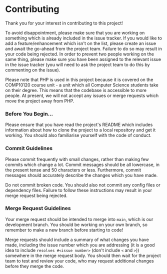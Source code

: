 # Contributing

Thank you for your interest in contributing to this project!

To avoid disappointment, please make sure that you are working on something
which is already included in the issue tracker. If you would like to add
a feature/enhancement which isn't on the list, please create an issue and
await the go-ahead from the project team. Failure to do so may result in
your code being rejected. In order to prevent two people working on the same
thing, please make sure you have been assigned to the relevant issue in the
issue tracker (you will need to ask the project team to do this by commenting
on the issue).

Please note that PHP is used in this project because it is covered on the 
COMP10120 course unit - a unit which all Computer Science students take on
their degree. This means that the codebase is accessible to more people. At
present, we will not accept any issues or merge requests which move the
project away from PHP. 

### Before You Begin...

Please ensure that you have read the project's README which includes
information about how to clone the project to a local repository and get it
working. You should also familiarise yourself with the code of conduct.

### Commit Guidelines

Please commit frequently with small changes, rather than making few commits
which change a lot. Commit messages should be all lowercase, in the present 
tense and 50 characters or less. Furthermore, commit messages should
accurately describe the changes which you have made.

Do not commit broken code. You should also not commit any config files or
dependency files. Failure to follow these instructions may result in your
merge request being rejected.

### Merge Request Guidelines

Your merge request should be intended to merge into `main`, which is our
development branch. You should be working on your own branch, so remember to
make a new branch before starting to code!

Merge requests should include a summary of what changes you have made,
including the issue number which you are addressing (it is a good idea to 
include `resolves #<issue number>` (don't include `<` and `>`)) somewhere in
the merge request body. You should then wait for the project team to test and
review your code, who may request additional changes before they merge the
code.